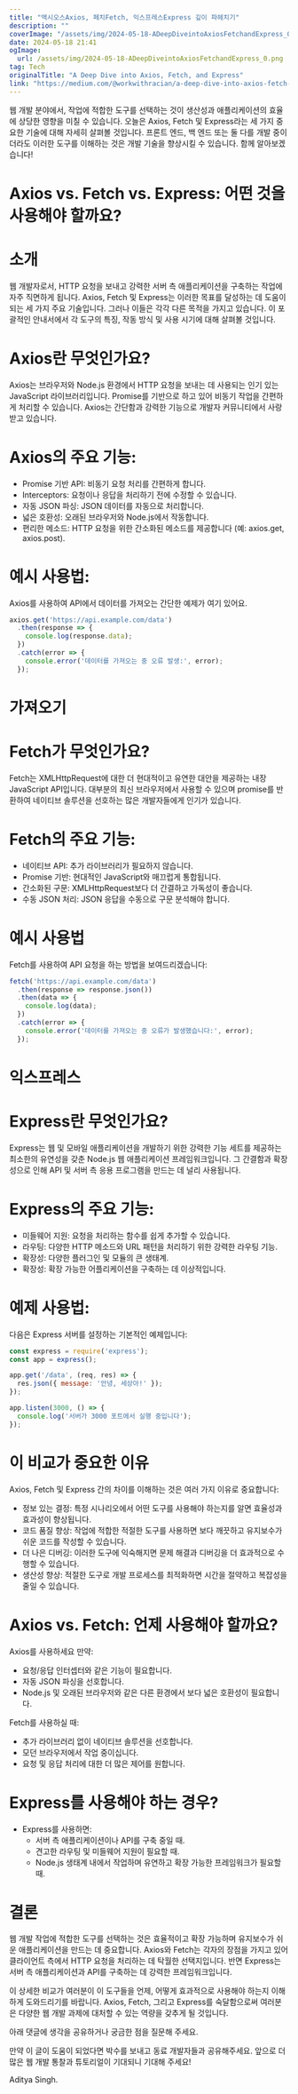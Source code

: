 ```yaml
---
title: "액시오스Axios, 페치Fetch, 익스프레스Express 깊이 파헤치기"
description: ""
coverImage: "/assets/img/2024-05-18-ADeepDiveintoAxiosFetchandExpress_0.png"
date: 2024-05-18 21:41
ogImage: 
  url: /assets/img/2024-05-18-ADeepDiveintoAxiosFetchandExpress_0.png
tag: Tech
originalTitle: "A Deep Dive into Axios, Fetch, and Express"
link: "https://medium.com/@workwithracian/a-deep-dive-into-axios-fetch-and-express-bf098b85e1f0"
---
```



웹 개발 분야에서, 작업에 적합한 도구를 선택하는 것이 생산성과 애플리케이션의 효율에 상당한 영향을 미칠 수 있습니다. 오늘은 Axios, Fetch 및 Express라는 세 가지 중요한 기술에 대해 자세히 살펴볼 것입니다. 프론트 엔드, 백 엔드 또는 둘 다를 개발 중이더라도 이러한 도구를 이해하는 것은 개발 기술을 향상시킬 수 있습니다. 함께 알아보겠습니다!

# Axios vs. Fetch vs. Express: 어떤 것을 사용해야 할까요?

# 소개

웹 개발자로서, HTTP 요청을 보내고 강력한 서버 측 애플리케이션을 구축하는 작업에 자주 직면하게 됩니다. Axios, Fetch 및 Express는 이러한 목표를 달성하는 데 도움이 되는 세 가지 주요 기술입니다. 그러나 이들은 각각 다른 목적을 가지고 있습니다. 이 포괄적인 안내서에서 각 도구의 특징, 작동 방식 및 사용 시기에 대해 살펴볼 것입니다.

<div class="content-ad"></div>

# Axios란 무엇인가요?

Axios는 브라우저와 Node.js 환경에서 HTTP 요청을 보내는 데 사용되는 인기 있는 JavaScript 라이브러리입니다. Promise를 기반으로 하고 있어 비동기 작업을 간편하게 처리할 수 있습니다. Axios는 간단함과 강력한 기능으로 개발자 커뮤니티에서 사랑받고 있습니다.

# Axios의 주요 기능:

- Promise 기반 API: 비동기 요청 처리를 간편하게 합니다.
- Interceptors: 요청이나 응답을 처리하기 전에 수정할 수 있습니다.
- 자동 JSON 파싱: JSON 데이터를 자동으로 처리합니다.
- 넓은 호환성: 오래된 브라우저와 Node.js에서 작동합니다.
- 편리한 메소드: HTTP 요청을 위한 간소화된 메소드를 제공합니다 (예: axios.get, axios.post).

<div class="content-ad"></div>

# 예시 사용법:

Axios를 사용하여 API에서 데이터를 가져오는 간단한 예제가 여기 있어요.

```js
axios.get('https://api.example.com/data')
  .then(response => {
    console.log(response.data);
  })
  .catch(error => {
    console.error('데이터를 가져오는 중 오류 발생:', error);
  });
```

# 가져오기

<div class="content-ad"></div>

# Fetch가 무엇인가요?

Fetch는 XMLHttpRequest에 대한 더 현대적이고 유연한 대안을 제공하는 내장 JavaScript API입니다. 대부분의 최신 브라우저에서 사용할 수 있으며 promise를 반환하여 네이티브 솔루션을 선호하는 많은 개발자들에게 인기가 있습니다.

# Fetch의 주요 기능:

- 네이티브 API: 추가 라이브러리가 필요하지 않습니다.
- Promise 기반: 현대적인 JavaScript와 매끄럽게 통합됩니다.
- 간소화된 구문: XMLHttpRequest보다 더 간결하고 가독성이 좋습니다.
- 수동 JSON 처리: JSON 응답을 수동으로 구문 분석해야 합니다.

<div class="content-ad"></div>

# 예시 사용법

Fetch를 사용하여 API 요청을 하는 방법을 보여드리겠습니다:

```js
fetch('https://api.example.com/data')
  .then(response => response.json())
  .then(data => {
    console.log(data);
  })
  .catch(error => {
    console.error('데이터를 가져오는 중 오류가 발생했습니다:', error);
  });
```

# 익스프레스

<div class="content-ad"></div>

# Express란 무엇인가요?

Express는 웹 및 모바일 애플리케이션을 개발하기 위한 강력한 기능 세트를 제공하는 최소한의 유연성을 갖춘 Node.js 웹 애플리케이션 프레임워크입니다. 그 간결함과 확장성으로 인해 API 및 서버 측 응용 프로그램을 만드는 데 널리 사용됩니다.

# Express의 주요 기능:

- 미들웨어 지원: 요청을 처리하는 함수를 쉽게 추가할 수 있습니다.
- 라우팅: 다양한 HTTP 메소드와 URL 패턴을 처리하기 위한 강력한 라우팅 기능.
- 확장성: 다양한 플러그인 및 모듈의 큰 생태계.
- 확장성: 확장 가능한 어플리케이션을 구축하는 데 이상적입니다.

<div class="content-ad"></div>

# 예제 사용법:

다음은 Express 서버를 설정하는 기본적인 예제입니다:

```js
const express = require('express');
const app = express();

app.get('/data', (req, res) => {
  res.json({ message: '안녕, 세상아!' });
});

app.listen(3000, () => {
  console.log('서버가 3000 포트에서 실행 중입니다');
});
```

# 이 비교가 중요한 이유

<div class="content-ad"></div>

Axios, Fetch 및 Express 간의 차이를 이해하는 것은 여러 가지 이유로 중요합니다:

- 정보 있는 결정: 특정 시나리오에서 어떤 도구를 사용해야 하는지를 알면 효율성과 효과성이 향상됩니다.
- 코드 품질 향상: 작업에 적합한 적절한 도구를 사용하면 보다 깨끗하고 유지보수가 쉬운 코드를 작성할 수 있습니다.
- 더 나은 디버깅: 이러한 도구에 익숙해지면 문제 해결과 디버깅을 더 효과적으로 수행할 수 있습니다.
- 생산성 향상: 적절한 도구로 개발 프로세스를 최적화하면 시간을 절약하고 복잡성을 줄일 수 있습니다.

# Axios vs. Fetch: 언제 사용해야 할까요?

Axios를 사용하세요 만약:

<div class="content-ad"></div>

- 요청/응답 인터셉터와 같은 기능이 필요합니다.
- 자동 JSON 파싱을 선호합니다.
- Node.js 및 오래된 브라우저와 같은 다른 환경에서 보다 넓은 호환성이 필요합니다.

Fetch를 사용하실 때:

- 추가 라이브러리 없이 네이티브 솔루션을 선호합니다.
- 모던 브라우저에서 작업 중이십니다.
- 요청 및 응답 처리에 대한 더 많은 제어를 원합니다.

# Express를 사용해야 하는 경우?

<div class="content-ad"></div>

- Express를 사용하면:
  - 서버 측 애플리케이션이나 API를 구축 중일 때.
  - 견고한 라우팅 및 미들웨어 지원이 필요할 때.
  - Node.js 생태계 내에서 작업하며 유연하고 확장 가능한 프레임워크가 필요할 때.

# 결론

웹 개발 작업에 적합한 도구를 선택하는 것은 효율적이고 확장 가능하며 유지보수가 쉬운 애플리케이션을 만드는 데 중요합니다. Axios와 Fetch는 각자의 장점을 가지고 있어 클라이언트 측에서 HTTP 요청을 처리하는 데 탁월한 선택지입니다. 반면 Express는 서버 측 애플리케이션과 API를 구축하는 데 강력한 프레임워크입니다.

이 상세한 비교가 여러분이 이 도구들을 언제, 어떻게 효과적으로 사용해야 하는지 이해하게 도와드리기를 바랍니다. Axios, Fetch, 그리고 Express를 숙달함으로써 여러분은 다양한 웹 개발 과제에 대처할 수 있는 역량을 갖추게 될 것입니다.

<div class="content-ad"></div>

아래 댓글에 생각을 공유하거나 궁금한 점을 질문해 주세요.

만약 이 글이 도움이 되었다면 박수를 보내고 동료 개발자들과 공유해주세요. 앞으로 더 많은 웹 개발 통찰과 튜토리얼이 기대되니 기대해 주세요!

Aditya Singh.
